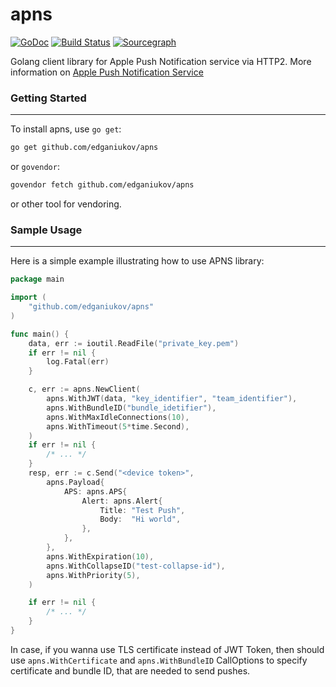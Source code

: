 # apns
[![GoDoc](https://godoc.org/github.com/edganiukov/apns?status.svg)](https://godoc.org/github.com/edganiukov/apns)
[![Build Status](https://travis-ci.org/edganiukov/apns.svg?branch=master)](https://travis-ci.org/edganiukov/apns)
[![Sourcegraph](https://sourcegraph.com/github.com/edganiukov/apns/-/badge.svg)](https://sourcegraph.com/github.com/edganiukov/apns?badge)

Golang client library for Apple Push Notification service via HTTP2. More information on [Apple Push Notification Service](https://developer.apple.com/library/content/documentation/NetworkingInternet/Conceptual/RemoteNotificationsPG/APNSOverview.html)

### Getting Started
-------------------
To install apns, use `go get`:

```bash
go get github.com/edganiukov/apns
```
or `govendor`:

```bash
govendor fetch github.com/edganiukov/apns
```
or other tool for vendoring.

### Sample Usage
----------------
Here is a simple example illustrating how to use APNS library:
```go
package main

import (
	"github.com/edganiukov/apns"
)

func main() {
	data, err := ioutil.ReadFile("private_key.pem")
	if err != nil {
		log.Fatal(err)
	}

	c, err := apns.NewClient(
		apns.WithJWT(data, "key_identifier", "team_identifier"),
		apns.WithBundleID("bundle_idetifier"),
		apns.WithMaxIdleConnections(10),
		apns.WithTimeout(5*time.Second),
	)
	if err != nil {
		/* ... */
	}
	resp, err := c.Send("<device token>",
		apns.Payload{
			APS: apns.APS{
				Alert: apns.Alert{
					Title: "Test Push",
					Body:  "Hi world",
				},
			},
		},
		apns.WithExpiration(10),
		apns.WithCollapseID("test-collapse-id"),
		apns.WithPriority(5),
	)

	if err != nil {
		/* ... */
	}
}
```
In case, if you wanna use TLS certificate instead of JWT Token, then should use `apns.WithCertificate` and `apns.WithBundleID` CallOptions to specify certificate and bundle ID, that are needed to send pushes.

